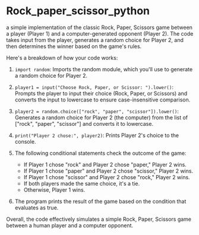 # Rock_paper_scissor_python

a simple implementation of the classic Rock, Paper, Scissors game between a player (Player 1) and a computer-generated opponent (Player 2). The code takes input from the player, generates a random choice for Player 2, and then determines the winner based on the game's rules.


Here's a breakdown of how your code works:

1. `import random`: Imports the random module, which you'll use to generate a random choice for Player 2.

2. `player1 = input("Choose Rock, Paper, or Scissor: ").lower()`: Prompts the player to input their choice (Rock, Paper, or Scissors) and converts the input to lowercase to ensure case-insensitive comparison.

3. `player2 = random.choice(["rock", "paper", "scissor"]).lower()`: Generates a random choice for Player 2 (the computer) from the list of ["rock", "paper", "scissor"] and converts it to lowercase.

4. `print("Player 2 chose:", player2)`: Prints Player 2's choice to the console.

5. The following conditional statements check the outcome of the game:
   - If Player 1 chose "rock" and Player 2 chose "paper," Player 2 wins.
   - If Player 1 chose "paper" and Player 2 chose "scissor," Player 2 wins.
   - If Player 1 chose "scissor" and Player 2 chose "rock," Player 2 wins.
   - If both players made the same choice, it's a tie.
   - Otherwise, Player 1 wins.

6. The program prints the result of the game based on the condition that evaluates as true.

Overall, the code effectively simulates a simple Rock, Paper, Scissors game between a human player and a computer opponent.
